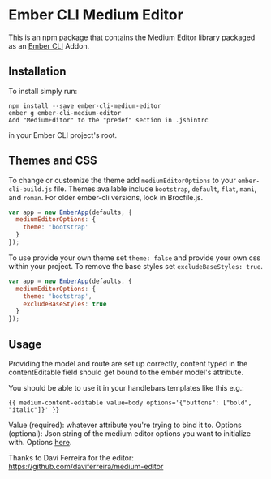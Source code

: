 # Ember CLI Medium Editor

This is an npm package that contains the Medium Editor library
packaged as an [Ember CLI](https://github.com/ember-cli/ember-cli) Addon.


## Installation
To install simply run:

```
npm install --save ember-cli-medium-editor
ember g ember-cli-medium-editor
Add "MediumEditor" to the "predef" section in .jshintrc
```
in your Ember CLI project's root.

## Themes and CSS
To change or customize the theme add `mediumEditorOptions` to your 
`ember-cli-build.js` file. Themes available include `bootstrap`, `default`, 
`flat`, `mani`, and `roman`. For older ember-cli versions, look in Brocfile.js.

```javascript
var app = new EmberApp(defaults, {
  mediumEditorOptions: {
    theme: 'bootstrap'
  }
});
```

To use provide your own theme set `theme: false` and provide your own css within
your project. To remove the base styles set `excludeBaseStyles: true`.

```javascript
var app = new EmberApp(defaults, {
  mediumEditorOptions: {
    theme: 'bootstrap',
    excludeBaseStyles: true
  }
});
```

## Usage
Providing the model and route are set up correctly, content typed in the contentEditable field should get bound to the ember model's attribute.

You should be able to use it in your handlebars templates like this e.g.:
```
{{ medium-content-editable value=body options='{"buttons": ["bold", "italic"]}' }}
```
Value (required): whatever attribute you're trying to bind it to.
Options (optional): Json string of the medium editor options you want to initialize with. Options [here](https://github.com/daviferreira/medium-editor).


Thanks to Davi Ferreira for the editor:
https://github.com/daviferreira/medium-editor
